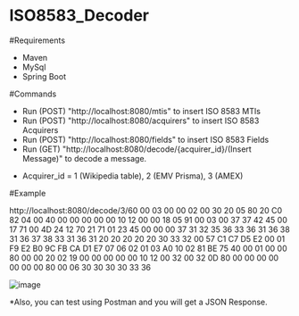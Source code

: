 # ISO8583_Decoder


#Requirements
  - Maven
  - MySql
  - Spring Boot
 
#Commands

  - Run (POST) "http://localhost:8080/mtis" to insert ISO 8583 MTIs
  - Run (POST) "http://localhost:8080/acquirers" to insert ISO 8583 Acquirers
  - Run (POST) "http://localhost:8080/fields" to insert ISO 8583 Fields
  - Run (GET) "http://localhost:8080/decode/{acquirer_id}/(Insert Message)" to decode a message.

* Acquirer_id = 1 (Wikipedia table), 2 (EMV Prisma), 3 (AMEX)
  
#Example

  http://localhost:8080/decode/3/60 00 03 00 00 02 00 30 20 05 80 20 C0 82 04 00
40 00 00 00 00 00 10 12 00 00 18 05 91 00 03 00
37 37 42 45 00 17 71 00 4D 24 12 70 21 71 01 23
45 00 00 00 37 31 32 35 36 33 36 31 36 38 31 36
37 38 33 31 36 31 20 20 20 20 20 30 33 32 00 57
C1 C7 D5 E2 00 01 F9 E2 B0 9C FB CA D1 E7 07 06
02 01 03 A0 10 02 81 BE 75 40 00 01 00 00 80 00
00 20 02 19 00 00 00 00 00 10 12 00 32 00 32 0D
80 00 00 00 00 00 00 00 80 00 06 30 30 30 30 33
36
  
 
 ![image](https://cdn.discordapp.com/attachments/674412377818529831/944241269004173332/unknown.png)
 
 *Also, you can test using Postman and you will get a JSON Response.

  
